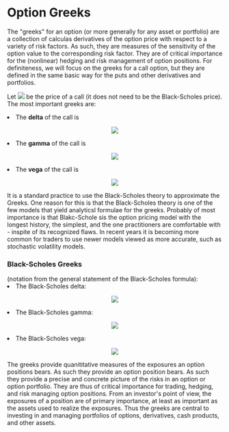 <h1>Option Greeks</h1>
The "greeks" for an option (or more generally for any asset or portfolio) are a collection of calculas derivatives of the option price with respect to a variety of risk factors. As such, they are measures of the sensitivity of the option value to the corresponding risk factor. They are of critical importance for the (nonlinear) hedging and risk management of option positions. For definiteness, we will focus on the greeks for a call option, but they are defined in the same basic way for the puts and other derivatives and portfolios.

Let <img src="https://render.githubusercontent.com/render/math?math=C = C \( S, t %3B K, T, \sigma, r)"> be the price of a call (it does not need to be the Black-Scholes price). The most important greeks are:

<li>The <b>delta</b> of the call is</li>

<p align="center">
<img src="https://render.githubusercontent.com/render/math?math=\Delta = \frac{\partial C}{\partial S}">
</p>

<li>The <b>gamma</b> of the call is</li>

<p align="center">
<img src="https://render.githubusercontent.com/render/math?math=\Gamma = \frac{\partial^{2} C}{\partial S^{2}}">
</p>

<li>The <b>vega</b> of the call is</li>

<p align="center">
<img src="https://render.githubusercontent.com/render/math?math=\mathcal{V} = \frac{\partial C}{\partial \sigma}">
</p>

It is a standard practice to use the Black-Scholes theory to approximate the Greeks. One reason for this is that the Black-Scholes theory is one of the few models that yield analyticsl formulae for the greeks. Probably of most importance is that Blakc-Schole sis the option pricing model with the longest history, the simplest, and the one practitioners are comfortable with - inspite of its recognized flaws. In recent years it is becoming more common for traders to use newer models viewed as more accurate, such as stochastic volatility models.

<h3>Black-Scholes Greeks</h3>
(notation from the general statement of the Black-Scholes formula):

<li>The Black-Scholes delta:</li>

<p align="center">
<img src="https://render.githubusercontent.com/render/math?math=\Delta = N \( d _{%2B} )">
</p>

<li>The Black-Scholes gamma:</li>

<p align="center">
<img src="https://render.githubusercontent.com/render/math?math=\Gamma = \frac{N^{'} \( d _{%2B} )}{S \( t ) \sigma \sqrt{T - t}}">
</p>

<li>The Black-Scholes vega: </li>

<p align="center">
<img src="https://render.githubusercontent.com/render/math?math=\mathcal{V} = S \( t ) \sqrt{T - t} N^{'} \( d _{%2B} )">
</p>

The greeks provide quanititative measures of the exposures an option positions bears. As such they provide an option position bears. As such they provide a precise and concrete picture of the risks in an option or option portfolio. They are thus of critical importance for trading, hedging, and risk managing option positions. From an investor's point of view, the exposures of a position are of primary importance, at least as important as the assets used to realize the exposures. Thus the greeks are central to investing in and managing portfolios of options, derivatives, cash products, and other assets. 
